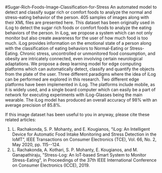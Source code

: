 #Sugar-Rich-Foods-Image-Classification-for-Stress 
An automated model to detect and classify sugar rich or comfort foods to analyze the normal and stress-eating behavior of the person. 
405 samples of images along with their XML files are presented here. This dataset has been originally used in iLog to detect the sugar rich foods or comfort foods to analyze the eating behaviors of the person.  In iLog, we propose a system which can not only monitor but also create awareness for the user of how much food is too much. iLog provides information on the emotional state of a person along with the classification of eating behaviors to Normal-Eating or Stress-Eating. Chronic stress, uncontrolled or unmonitored food consumption, and obesity are intricately connected, even involving certain neurological adaptations. We propose a deep learning model for edge computing platforms which can automatically detect, classify and quantify the objects from the plate of the user. Three different paradigms where the idea of iLog can be performed are explored in this research. Two different edge platforms have been implemented in iLog. The platforms include mobile, as it is widely used, and a single board computer which can easily be a part of network for executing experiments with iLog-Glasses being the main wearable. The iLog model has produced an overall accuracy of 98% with an average precision of 85.8%. 

If this image dataset has been useful to you in anyway, please cite these related articles: 
1.	L. Rachakonda, S. P. Mohanty, and E. Kougianos, “iLog: An Intelligent Device for Automatic Food Intake Monitoring and Stress Detection in the IoMT”, IEEE Transactions on Consumer Electronics (TCE), Vol. 66, No. 2, May 2020, pp. 115--124.
2.	L. Rachakonda, A. Kothari, S. P. Mohanty, E. Kougianos, and M. Ganapathiraju, "Stress-Log: An IoT-based Smart System to Monitor Stress-Eating", in Proceedings of the 37th IEEE International Conference on Consumer Electronics (ICCE), 2019.
